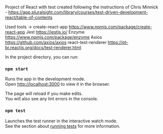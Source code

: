 Project of React with test created following the instructions of Chris Minnick - https://app.pluralsight.com/library/courses/test-driven-development-react/table-of-contents


Used tools -> 
create-react-app https://www.npmjs.com/package/create-react-app
Jest https://jestjs.io/
Enzyme https://www.npmjs.com/package/enzyme
Axios https://github.com/axios/axios
react-test-renderer https://pt-br.reactjs.org/docs/test-renderer.html

In the project directory, you can run:

### `npm start`

Runs the app in the development mode.<br />
Open [http://localhost:3000](http://localhost:3000) to view it in the browser.

The page will reload if you make edits.<br />
You will also see any lint errors in the console.

### `npm test`

Launches the test runner in the interactive watch mode.<br />
See the section about [running tests](https://facebook.github.io/create-react-app/docs/running-tests) for more information.
